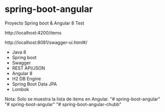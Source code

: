 # spring-boot-angular
Proyecto Spring boot &amp; Angular 8 Test

http://localhost:4200/items

http://localhost:8081/swagger-ui.html#/

- Java 8
- Spring boot
- Swagger 
- REST API/JSON
- Angular 8
- H2 DB Engine
- Spring Boot Data JPA
- Lombok

Nota: Solo se muestra la lista de items en Angular.
"# spring-boot-angular" 
"# spring-boot-angular" 
"# spring-boot-angular-chubb" 
